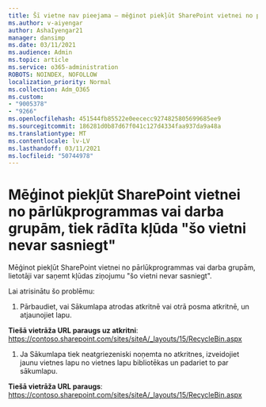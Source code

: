 ```yaml
---
title: Šī vietne nav pieejama — mēģinot piekļūt SharePoint vietnei no pārlūkprogrammas vai darba grupām, rodas kļūda
ms.author: v-aiyengar
author: AshaIyengar21
manager: dansimp
ms.date: 03/11/2021
ms.audience: Admin
ms.topic: article
ms.service: o365-administration
ROBOTS: NOINDEX, NOFOLLOW
localization_priority: Normal
ms.collection: Adm_O365
ms.custom:
- "9005378"
- "9266"
ms.openlocfilehash: 451544fb85522e0eececc9274825805699685ee9
ms.sourcegitcommit: 186281d0b87d67f041c127d4334faa937da9a48a
ms.translationtype: MT
ms.contentlocale: lv-LV
ms.lasthandoff: 03/11/2021
ms.locfileid: "50744978"
---
```

# <a name="this-site-cant-be-reached-error-when-trying-to-access-sharepoint-site-from-browser-or-teams"></a>Mēģinot piekļūt SharePoint vietnei no pārlūkprogrammas vai darba grupām, tiek rādīta kļūda "šo vietni nevar sasniegt"

Mēģinot piekļūt SharePoint vietnei no pārlūkprogrammas vai darba grupām, lietotāji var saņemt kļūdas ziņojumu "šo vietni nevar sasniegt". 

Lai atrisinātu šo problēmu: 

1. Pārbaudiet, vai Sākumlapa atrodas atkritnē vai otrā posma atkritnē, un atjaunojiet lapu.

**Tiešā vietrāža URL paraugs uz atkritni**: https://contoso.sharepoint.com/sites/siteA/_layouts/15/RecycleBin.aspx

1. Ja Sākumlapa tiek neatgriezeniski noņemta no atkritnes, izveidojiet jaunu vietnes lapu no vietnes lapu bibliotēkas un padariet to par sākumlapu. 

**Tiešā vietrāža URL paraugs**: https://contoso.sharepoint.com/sites/siteA/_layouts/15/RecycleBin.aspx